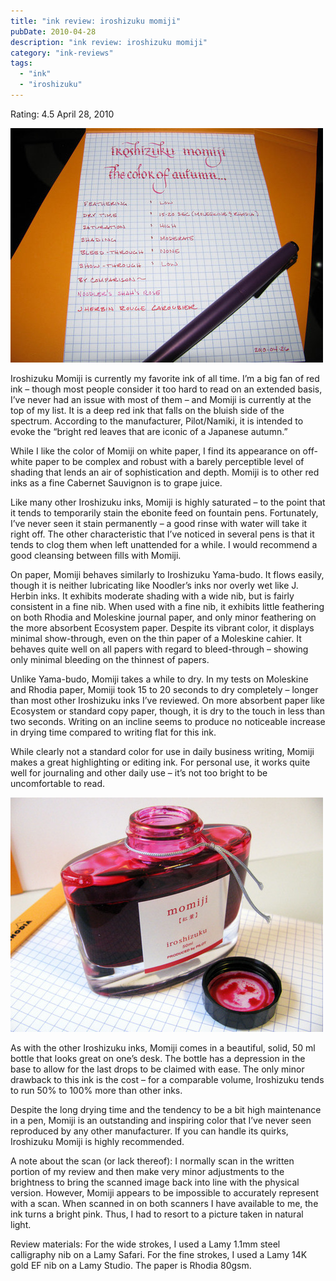 ```yaml
---
title: "ink review: iroshizuku momiji"
pubDate: 2010-04-28
description: "ink review: iroshizuku momiji"
category: "ink-reviews"
tags:
  - "ink"
  - "iroshizuku"
---
```


Rating: 4.5
April 28, 2010

![](momiji-1.jpg)

Iroshizuku Momiji is currently my favorite ink of all time. I’m a big fan of red ink – though most people consider it too hard to read on an extended basis, I’ve never had an issue with most of them – and Momiji is currently at the top of my list. It is a deep red ink that falls on the bluish side of the spectrum. According to the manufacturer, Pilot/Namiki, it is intended to evoke the “bright red leaves that are iconic of a Japanese autumn.”

While I like the color of Momiji on white paper, I find its appearance on off-white paper to be complex and robust with a barely perceptible level of shading that lends an air of sophistication and depth. Momiji is to other red inks as a fine Cabernet Sauvignon is to grape juice.

Like many other Iroshizuku inks, Momiji is highly saturated – to the point that it tends to temporarily stain the ebonite feed on fountain pens. Fortunately, I’ve never seen it stain permanently – a good rinse with water will take it right off. The other characteristic that I’ve noticed in several pens is that it tends to clog them when left unattended for a while. I would recommend a good cleansing between fills with Momiji.

On paper, Momiji behaves similarly to Iroshizuku Yama-budo. It flows easily, though it is neither lubricating like Noodler’s inks nor overly wet like J. Herbin inks. It exhibits moderate shading with a wide nib, but is fairly consistent in a fine nib. When used with a fine nib, it exhibits little feathering on both Rhodia and Moleskine journal paper, and only minor feathering on the more absorbent Ecosystem paper. Despite its vibrant color, it displays minimal show-through, even on the thin paper of a Moleskine cahier. It behaves quite well on all papers with regard to bleed-through – showing only minimal bleeding on the thinnest of papers.

Unlike Yama-budo, Momiji takes a while to dry. In my tests on Moleskine and Rhodia paper, Momiji took 15 to 20 seconds to dry completely – longer than most other Iroshizuku inks I’ve reviewed. On more absorbent paper like Ecosystem or standard copy paper, though, it is dry to the touch in less than two seconds. Writing on an incline seems to produce no noticeable increase in drying time compared to writing flat for this ink.

While clearly not a standard color for use in daily business writing, Momiji makes a great highlighting or editing ink. For personal use, it works quite well for journaling and other daily use – it’s not too bright to be uncomfortable to read.

![](momiji-2.jpg)

As with the other Iroshizuku inks, Momiji comes in a beautiful, solid, 50 ml bottle that looks great on one’s desk. The bottle has a depression in the base to allow for the last drops to be claimed with ease. The only minor drawback to this ink is the cost – for a comparable volume, Iroshizuku tends to run 50% to 100% more than other inks.

Despite the long drying time and the tendency to be a bit high maintenance in a pen, Momiji is an outstanding and inspiring color that I’ve never seen reproduced by any other manufacturer. If you can handle its quirks, Iroshizuku Momiji is highly recommended.

A note about the scan (or lack thereof): I normally scan in the written portion of my review and then make very minor adjustments to the brightness to bring the scanned image back into line with the physical version. However, Momiji appears to be impossible to accurately represent with a scan. When scanned in on both scanners I have available to me, the ink turns a bright pink. Thus, I had to resort to a picture taken in natural light.

Review materials: For the wide strokes, I used a Lamy 1.1mm steel calligraphy nib on a Lamy Safari. For the fine strokes, I used a Lamy 14K gold EF nib on a Lamy Studio. The paper is Rhodia 80gsm.
